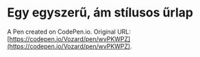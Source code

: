 # Egy egyszerű, ám stílusos űrlap

A Pen created on CodePen.io. Original URL: [https://codepen.io/Vozard/pen/wvPKWPZ](https://codepen.io/Vozard/pen/wvPKWPZ).


